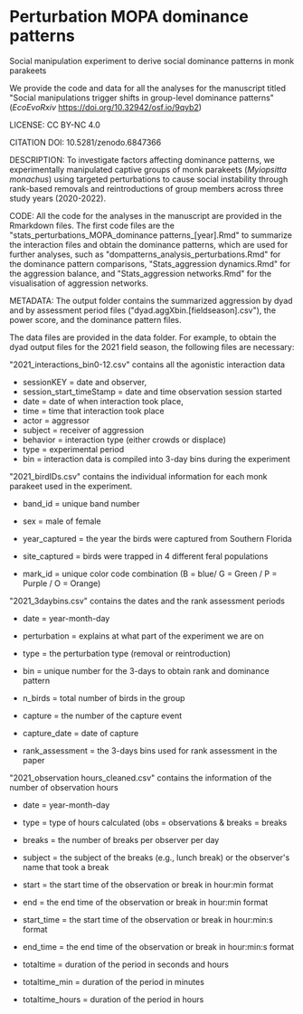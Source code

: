 # Perturbation MOPA dominance patterns

Social manipulation experiment to derive social dominance patterns in monk parakeets

We provide the code and data for all the analyses for the manuscript titled "Social manipulations trigger shifts in group-level dominance patterns" (*EcoEvoRxiv* <https://doi.org/10.32942/osf.io/9qyb2>)

LICENSE: CC BY-NC 4.0

CITATION DOI: 10.5281/zenodo.6847366

DESCRIPTION: To investigate factors affecting dominance patterns, we experimentally manipulated captive groups of monk parakeets (*Myiopsitta monachus*) using targeted perturbations to cause social instability through rank-based removals and reintroductions of group members across three study years (2020-2022).

CODE: All the code for the analyses in the manuscript are provided in the Rmarkdown files. The first code files are the "stats_perturbations_MOPA_dominance patterns\_[year].Rmd" to summarize the interaction files and obtain the dominance patterns, which are used for further analyses, such as "dompatterns_analysis_perturbations.Rmd" for the dominance pattern comparisons, "Stats_aggression dynamics.Rmd" for the aggression balance, and "Stats_aggression networks.Rmd" for the visualisation of aggression networks.

METADATA: The output folder contains the summarized aggression by dyad and by assessment period files ("dyad.aggXbin.[fieldseason].csv"), the power score, and the dominance pattern files.

The data files are provided in the data folder. For example, to obtain the dyad output files for the 2021 field season, the following files are necessary:

"2021_interactions_bin0-12.csv" contains all the agonistic interaction data

-   sessionKEY = date and observer,
-   session_start_timeStamp = date and time observation session started
-   date = date of when interaction took place,
-   time = time that interaction took place
-   actor = aggressor
-   subject = receiver of aggression
-   behavior = interaction type (either crowds or displace)
-   type = experimental period
-   bin = interaction data is compiled into 3-day bins during the experiment

"2021_birdIDs.csv" contains the individual information for each monk parakeet used in the experiment.

-   band_id = unique band number

-   sex = male of female

-   year_captured = the year the birds were captured from Southern Florida

-   site_captured = birds were trapped in 4 different feral populations

-   mark_id = unique color code combination (B = blue/ G = Green / P = Purple / O = Orange)

"2021_3daybins.csv" contains the dates and the rank assessment periods

-   date = year-month-day

-   perturbation = explains at what part of the experiment we are on

-   type = the perturbation type (removal or reintroduction)

-   bin = unique number for the 3-days to obtain rank and dominance pattern

-   n_birds = total number of birds in the group

-   capture = the number of the capture event

-   capture_date = date of capture

-   rank_assessment = the 3-days bins used for rank assessment in the paper

"2021_observation hours_cleaned.csv" contains the information of the number of observation hours

-   date = year-month-day

-   type = type of hours calculated (obs = observations & breaks = breaks

-   breaks = the number of breaks per observer per day

-   subject = the subject of the breaks (e.g., lunch break) or the observer's name that took a break

-   start = the start time of the observation or break in hour:min format

-   end = the end time of the observation or break in hour:min format

-   start_time = the start time of the observation or break in hour:min:s format

-   end_time = the end time of the observation or break in hour:min:s format

-   totaltime = duration of the period in seconds and hours

-   totaltime_min = duration of the period in minutes

-   totaltime_hours = duration of the period in hours
